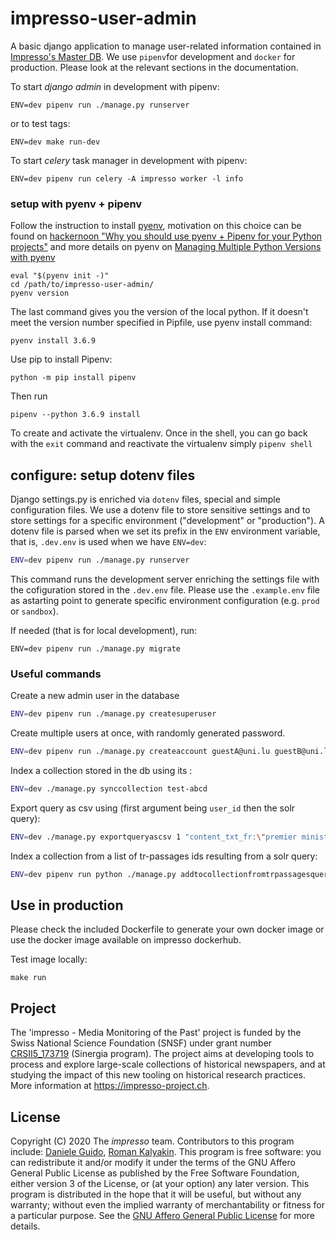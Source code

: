 # impresso-user-admin

A basic django application to manage user-related information contained in [Impresso's Master DB](https://github.com/impresso/impresso-master-db).
We use `pipenv`for development and `docker` for production. Please look at the relevant sections in the documentation.

To start _django admin_ in development with pipenv:

    ENV=dev pipenv run ./manage.py runserver

or to test tags:

    ENV=dev make run-dev

To start _celery_ task manager in development with pipenv:

    ENV=dev pipenv run celery -A impresso worker -l info

### setup with pyenv + pipenv

Follow the instruction to install [pyenv](https://github.com/pyenv/pyenv), motivation on this choice can be found on [hackernoon "Why you should use pyenv + Pipenv for your Python projects"](https://hackernoon.com/reaching-python-development-nirvana-bb5692adf30c)
and more details on pyenv on [Managing Multiple Python Versions with pyenv](http://akbaribrahim.com/managing-multiple-python-versions-with-pyenv/)

```
eval "$(pyenv init -)"
cd /path/to/impresso-user-admin/
pyenv version
```

The last command gives you the version of the local python. If it doesn't meet the version number specified in Pipfile,
use pyenv install command:

```
pyenv install 3.6.9
```

Use pip to install Pipenv:

```
python -m pip install pipenv
```

Then run

```
pipenv --python 3.6.9 install
```

To create and activate the virtualenv. Once in the shell, you can go back with the `exit` command and reactivate the virtualenv simply `pipenv shell`

## configure: setup dotenv files

Django settings.py is enriched via `dotenv` files, special and simple configuration files.
We use a dotenv file to store sensitive settings and to store settings for a specific environment ("development" or "production"). A dotenv file is parsed when we set its prefix in the `ENV` environment variable, that is, `.dev.env` is used when we have `ENV=dev`:

```sh
ENV=dev pipenv run ./manage.py runserver
```

This command runs the development server enriching the settings file with the cofiguration stored in the `.dev.env` file.
Please use the `.example.env` file as astarting point to generate specific environment configuration (e.g. `prod` or `sandbox`).

If needed (that is for local development), run:

```
ENV=dev pipenv run ./manage.py migrate
```

### Useful commands

Create a new admin user in the database

```sh
ENV=dev pipenv run ./manage.py createsuperuser
```

Create multiple users at once, with randomly generated password.

```sh
ENV=dev pipenv run ./manage.py createaccount guestA@uni.lu guestB@uni.lu
```

Index a collection stored in the db using its <id>:

```sh
ENV=dev ./manage.py synccollection test-abcd
```

Export query as csv using (first argument being `user_id` then the solr query):

```sh
ENV=dev ./manage.py exportqueryascsv 1 "content_txt_fr:\"premier ministre portugais\""
```

Index a collection from a list of tr-passages ids resulting from a solr query:

```sh
ENV=dev pipenv run python ./manage.py addtocollectionfromtrpassagesquery local-dg-abcde "cluster_id_s:tr-nobp-all-v01-c8590083914"
```

## Use in production

Please check the included Dockerfile to generate your own docker image or use the docker image available on impresso dockerhub.

Test image locally:

```
make run
```

## Project

The 'impresso - Media Monitoring of the Past' project is funded by the Swiss National Science Foundation (SNSF) under grant number [CRSII5_173719](http://p3.snf.ch/project-173719) (Sinergia program). The project aims at developing tools to process and explore large-scale collections of historical newspapers, and at studying the impact of this new tooling on historical research practices. More information at https://impresso-project.ch.

## License

Copyright (C) 2020 The _impresso_ team. Contributors to this program include: [Daniele Guido](https://github.com/danieleguido), [Roman Kalyakin](https://github.com/theorm).
This program is free software: you can redistribute it and/or modify it under the terms of the GNU Affero General Public License as published by the Free Software Foundation, either version 3 of the License, or (at your option) any later version.
This program is distributed in the hope that it will be useful, but without any warranty; without even the implied warranty of merchantability or fitness for a particular purpose. See the [GNU Affero General Public License](https://github.com/impresso/impresso-user-admin/blob/master/LICENSE) for more details.
